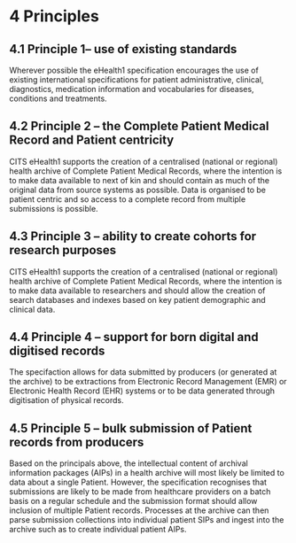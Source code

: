 # 4 Principles
## 4.1 Principle 1– use of existing standards
Wherever possible the eHealth1 specification encourages the use of existing international specifications for patient administrative, clinical, diagnostics, medication information and vocabularies for diseases, conditions and treatments.
## 4.2 Principle 2 – the Complete Patient Medical Record and Patient centricity
CITS eHealth1 supports the creation of a centralised (national or regional) health archive of Complete Patient Medical Records, where the intention is to make data available to next of kin and should contain as much of the original data from source systems as possible. Data is organised to be patient centric and so access to a complete record from multiple submissions is possible.
## 4.3 Principle 3 – ability to create cohorts for research purposes
CITS eHealth1 supports the creation of a centralised (national or regional) health archive of Complete Patient Medical Records, where the intention is to make data available to researchers and should allow the creation of search databases and indexes based on key patient demographic and clinical data.
## 4.4 Principle 4 – support for born digital and digitised records
The specifaction allows for data submitted by producers (or generated at the archive) to be extractions from Electronic Record Management (EMR) or Electronic Health Record (EHR) systems or to be data generated through digitisation of physical records.
## 4.5 Principle 5 – bulk submission of Patient records from producers
Based on the principals above, the intellectual content of archival information packages (AIPs) in a health archive will most likely be limited to data about a single Patient. However, the specification recognises that submissions are likely to be made from healthcare providers on a batch basis on a regular schedule and the submission format should allow inclusion of multiple Patient records. Processes at the archive can then parse submission collections into individual patient SIPs and ingest into the archive such as to create individual patient AIPs.  
